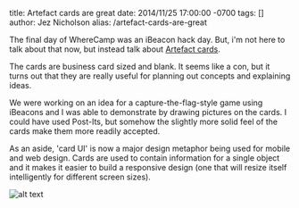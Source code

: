 title: Artefact cards are great
date: 2014/11/25 17:00:00 -0700
tags: []
author: Jez Nicholson
alias: /artefact-cards-are-great

The final day of WhereCamp was an iBeacon hack day. But, i'm not here to talk about that now, but instead talk about <a href="http://artefactshop.com/">Artefact cards</a>​.

The cards are business card sized and blank. It seems like a con, but it turns out that they are really useful for planning out concepts and explaining ideas.

We were working on an idea for a capture-the-flag-style game using iBeacons and I was able to demonstrate by drawing pictures on the cards. I could have used Post-Its, but somehow the slightly more solid​ feel of the cards make them more readily accepted.

As an aside, 'card UI' is now a major design metaphor being used for mobile and web design. Cards are used to contain information for a single object and it makes it easier to build a responsive design (one that will resize itself intelligently for different screen sizes).

![alt text](https://farm9.staticflickr.com/8658/15609837610_82af3455b1_z.jpg "TorBCan")
